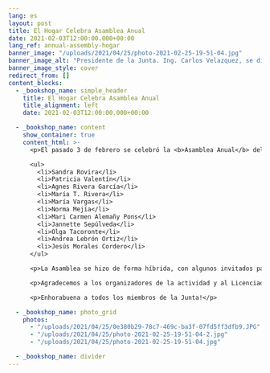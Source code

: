 ```yaml
---
lang: es
layout: post
title: El Hogar Celebra Asamblea Anual
date: 2021-02-03T12:00:00.000+00:00
lang_ref: annual-assembly-hogar
banner_image: "/uploads/2021/04/25/photo-2021-02-25-19-51-04.jpg"
banner_image_alt: "Presidente de la Junta. Ing. Carlos Velazquez, se dirige a los presentes."
banner_image_style: cover
redirect_from: []
content_blocks:
  - _bookshop_name: simple_header
    title: El Hogar Celebra Asamblea Anual
    title_alignment: left
    date: 2021-02-03T12:00:00.000+00:00

  - _bookshop_name: content
    show_container: true
    content_html: >-
      <p>El pasado 3 de febrero se celebró la <b>Asamblea Anual</b> del Hogar Albergue Jesús de Nazaret en la cual se eligieron y juramentaron los nominados a la nueva Junta de Directores del Hogar para los años 2021 y 2022. Los nominados fueron:</p>

      <ul>
        <li>Sandra Rovira</li>
        <li>Patricia Valentín</li>
        <li>Agnes Rivera García</li>
        <li>María T. Rivera</li>
        <li>María Vargas</li>
        <li>Norma Mejía</li>
        <li>Mari Carmen Alemañy Pons</li>
        <li>Jannette Sepúlveda</li>
        <li>Olga Tacoronte</li>
        <li>Andrea Lebrón Ortiz</li>
        <li>Jesús Morales Cordero</li>
      </ul>

      <p>La Asamblea se hizo de forma híbrida, con algunos invitados participando a través de Zoom y otros de manera presencial, siguiendo el estricto protocolo anti COVID-19.</p>

      <p>Agradecemos a los organizadores de la actividad y al Licenciado Jesús Morales Cordero, Presidente entrante de la Junta, quien coordinó los aspectos técnicos de la transmisión virtual de la Asamblea.</p>

      <p>Enhorabuena a todos los miembros de la Junta!</p>

  - _bookshop_name: photo_grid
    photos:
      - "/uploads/2021/04/25/0e380b29-78c7-469c-ba3f-07fd5ff3dfb9.JPG"
      - "/uploads/2021/04/25/photo-2021-02-25-19-51-04-2.jpg"
      - "/uploads/2021/04/25/photo-2021-02-25-19-51-04.jpg"

  - _bookshop_name: divider
---
```

